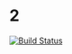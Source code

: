 # 2
[![Build Status](https://travis-ci.org/MaxKozeev/Calculator-Travis.svg?branch=master)](https://travis-ci.org/MaxKozeev/Calculator-Travis)
